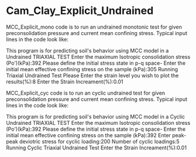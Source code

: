 # Cam_Clay_Explicit_Undrained

MCC_Explicit_mono code is to run an undrained monotonic test for given preconsolidation pressure and current mean confining stress.
Typical input lines in the code look like:

This program is for predicting soil's behavior using MCC model in a Undrained TRIAXIAL TEST 
Enter the maximum Isotropic consolidation stress (Po')(kPa):392 
Please define the initial stress state in p-q space- 
Enter the initial mean effective confining stress on the sample (kPa):305 
Running Triaxial Undrained Test 
Please Enter the strain level you wish to plot the results(%):8 
Enter the Strain Increament(%):0.01 
 
MCC_Explicit_cyc code is to run an cyclic undrained test for given preconsolidation pressure and current mean confining stress. 
Typical input lines in the code look like: 
 
This program is for predicting soil's behavior using MCC model in a Cyclic Undrained TRIAXIAL TEST 
Enter the maximum Isotropic consolidation stress (Po')(kPa):392 
Please define the initial stress state in p-q space- 
Enter the initial mean effective confining stress on the sample (kPa):392 
Enter peak-peak deviotric stress for cyclic loading:200 
Number of cyclic loadings:5 
Running Cyclic Triaxial Undrained Test 
Enter the Strain Increament(%):0.01 

